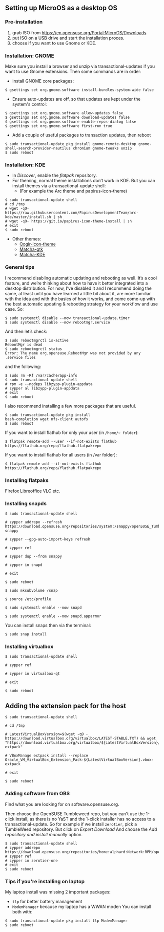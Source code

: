 ## Setting up MicroOS as a desktop OS
### Pre-installation
1. grab ISO from https://en.opensuse.org/Portal:MicroOS/Downloads
2. put ISO on a USB drive and start the installation proces.
3. choose if you want to use Gnome or KDE.

### Installation: GNOME
Make sure you install a browser and unzip via transactional-updates if you want to use Gnome extensions. Then some commands are in order:

* Install GNOME core packages:
```
$ gsettings set org.gnome.software install-bundles-system-wide false
```
* Ensure auto-updates are off, so that updates are kept under the system's control: 
```
$ gsettings set org.gnome.software allow-updates false
$ gsettings set org.gnome.software download-updates false
$ gsettings set org.gnome.software enable-repos-dialog false
$ gsettings set org.gnome.software first-run true
```
* Add a couple of useful packages to transaction updates, then reboot
```
$ sudo transactional-update pkg install gnome-remote-desktop gnome-shell-search-provider-nautilus chromium gnome-tweaks unzip
$ sudo reboot
```

### Installation: KDE
* In _Discover_, enable the _flatpak_ repository.
* For theming, normal theme installations don’t work in KDE. But you can install themes via a transactional-update shell:
    * (For example the Arc theme and papirus-icon-theme)
```
$ sudo transactional-update shell
# cd /tmp
# wget -qO- https://raw.githubusercontent.com/PapirusDevelopmentTeam/arc-kde/master/install.sh | sh
# wget -qO- https://git.io/papirus-icon-theme-install | sh
# exit
$ sudo reboot
```
* Other themes:
    * [Qogir-icon-theme](https://github.com/vinceliuice/Qogir-icon-theme)
    * [Matcha-gtk](https://github.com/vinceliuice/Matcha-gtk-theme)
    * [Matcha-KDE](https://github.com/vinceliuice/Matcha-kde)

### General tips
I recommend disabling automatic updating and rebooting as well. It’s a cool feature, and we’re thinking about how to have it better integrated into a desktop distribution. For now, I’ve disabled it and I recommend doing the same, at least until you have learned a little bit about it, are more familiar with the idea and with the basics of how it works, and come come-up with the best automatic updating & rebooting strategy for your workflow and use case. So:
```
$ sudo systemctl disable --now transactional-update.timer
$ sudo systemctl disable --now rebootmgr.service
```
And then let’s check:
```
$ sudo rebootmgrctl is-active
RebootMgr is dead
$ sudo rebootmgrctl status
Error: The name org.opensuse.RebootMgr was not provided by any .service files
```
and the following:
```
$ sudo rm -Rf /var/cache/app-info
$ sudo transactional-update shell
# rpm -e --nodeps libzypp-plugin-appdata
# zypper al libzypp-plugin-appdata
# exit
$ sudo reboot
```

I also recommend installing a few more packages that are useful.
```
$ sudo transactional-update pkg install
bash-completion wget nfs-client autofs
$ sudo reboot
```
If you want to install flathub for only your user (in `/home/~ folder`):
```
$ flatpak remote-add --user --if-not-exists flathub https://flathub.org/repo/flathub.flatpakrepo
```
If you want to install flathub for all users (in /var folder):
```
$ flatpak remote-add --if-not-exists flathub https://flathub.org/repo/flathub.flatpakrepo
```

### Installing flatpaks

Firefox
Libreoffice
VLC
etc.

### Installing snapds
```
$ sudo transactional-update shell

# zypper addrepo --refresh https://download.opensuse.org/repositories/system:/snappy/openSUSE_Tumbleweed snappy

# zypper --gpg-auto-import-keys refresh

# zypper ref

# zypper dup --from snappy

# zypper in snapd

# exit

$ sudo reboot

$ sudo mksubvolume /snap

$ source /etc/profile

$ sudo systemctl enable --now snapd

$ sudo systemctl enable --now snapd.apparmor
```
You can install snaps then via the terminal:
```
$ sudo snap install
```

### Installing virtualbox
```
$ sudo transactional-update shell

# zypper ref

# zypper in virtualbox-qt

# exit

$ sudo reboot
```

## Adding the extension pack for the host
```
$ sudo transactional-update shell

# cd /tmp

# LatestVirtualBoxVersion=$(wget -qO - https://download.virtualbox.org/virtualbox/LATEST-STABLE.TXT) && wget "https://download.virtualbox.org/virtualbox/${LatestVirtualBoxVersion}/Oracle_VM_VirtualBox_Extension_Pack-${LatestVirtualBoxVersion}.vbox-extpack"

# VBoxManage extpack install --replace Oracle_VM_VirtualBox_Extension_Pack-${LatestVirtualBoxVersion}.vbox-extpack

# exit

$ sudo reboot
```

### Adding software from OBS
Find what you are looking for on software.opensuse.org.

Then choose the OpenSUSE Tumbleweed repo, but you can't use the 1-click install, as there is no YaST and the 1-click installer has no access to a transactional-update.
So for example if we install `zerotier`, pick a TumbleWeed repository. But click on _Expert Download_
And choose the _Add repository and install manually_ option.
```
$ sudo transactional-update shell
# zypper addrepo https://download.opensuse.org/repositories/home:alphard:Network:RPM/openSUSE_Tumbleweed/home:alphard:Network:RPM.repo # zypper ref
# zypper in zerotier-one
# exit
$ sudo reboot
```
### Tips if you're installing on laptop
My laptop install was missing 2 important packages:
* `tlp` for better battery management
* `ModemManager` because my laptop has a WWAN moden
You can install both with:
```
$ sudo transactional-update pkg install tlp ModemManager
$ sudo reboot
```
